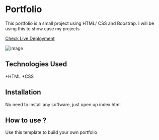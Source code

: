 # Portfolio

This portfolio is a small project using HTML/ CSS and Boostrap. I will be using this to show case my projects

[Check Live Deployment](https://portfolio.lehoffman89.repl.co/)

![image](https://user-images.githubusercontent.com/108554641/198155639-f9b3121c-491f-4311-a1a5-8369102de5fc.png)

## Technologies Used

*HTML
*CSS

## Installation

No need to install any software, just open up index.html

## How to use ?

Use this template to build your own portfolio
